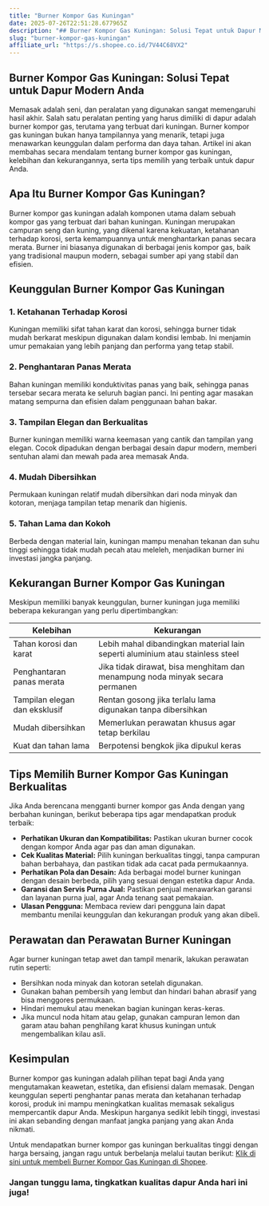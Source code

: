 ```yaml
---
title: "Burner Kompor Gas Kuningan"
date: 2025-07-26T22:51:28.677965Z
description: "## Burner Kompor Gas Kuningan: Solusi Tepat untuk Dapur Modern Anda..."
slug: "burner-kompor-gas-kuningan"
affiliate_url: "https://s.shopee.co.id/7V44C68VX2"
---
```

## Burner Kompor Gas Kuningan: Solusi Tepat untuk Dapur Modern Anda

Memasak adalah seni, dan peralatan yang digunakan sangat memengaruhi hasil akhir. Salah satu peralatan penting yang harus dimiliki di dapur adalah burner kompor gas, terutama yang terbuat dari kuningan. Burner kompor gas kuningan bukan hanya tampilannya yang menarik, tetapi juga menawarkan keunggulan dalam performa dan daya tahan. Artikel ini akan membahas secara mendalam tentang burner kompor gas kuningan, kelebihan dan kekurangannya, serta tips memilih yang terbaik untuk dapur Anda.

## Apa Itu Burner Kompor Gas Kuningan?

Burner kompor gas kuningan adalah komponen utama dalam sebuah kompor gas yang terbuat dari bahan kuningan. Kuningan merupakan campuran seng dan kuning, yang dikenal karena kekuatan, ketahanan terhadap korosi, serta kemampuannya untuk menghantarkan panas secara merata. Burner ini biasanya digunakan di berbagai jenis kompor gas, baik yang tradisional maupun modern, sebagai sumber api yang stabil dan efisien.

## Keunggulan Burner Kompor Gas Kuningan

### 1. Ketahanan Terhadap Korosi

Kuningan memiliki sifat tahan karat dan korosi, sehingga burner tidak mudah berkarat meskipun digunakan dalam kondisi lembab. Ini menjamin umur pemakaian yang lebih panjang dan performa yang tetap stabil.

### 2. Penghantaran Panas Merata

Bahan kuningan memiliki konduktivitas panas yang baik, sehingga panas tersebar secara merata ke seluruh bagian panci. Ini penting agar masakan matang sempurna dan efisien dalam penggunaan bahan bakar.

### 3. Tampilan Elegan dan Berkualitas

Burner kuningan memiliki warna keemasan yang cantik dan tampilan yang elegan. Cocok dipadukan dengan berbagai desain dapur modern, memberi sentuhan alami dan mewah pada area memasak Anda.

### 4. Mudah Dibersihkan

Permukaan kuningan relatif mudah dibersihkan dari noda minyak dan kotoran, menjaga tampilan tetap menarik dan higienis.

### 5. Tahan Lama dan Kokoh

Berbeda dengan material lain, kuningan mampu menahan tekanan dan suhu tinggi sehingga tidak mudah pecah atau meleleh, menjadikan burner ini investasi jangka panjang.

## Kekurangan Burner Kompor Gas Kuningan

Meskipun memiliki banyak keunggulan, burner kuningan juga memiliki beberapa kekurangan yang perlu dipertimbangkan:

| Kelebihan | Kekurangan |
|------------|--------------|
| Tahan korosi dan karat | Lebih mahal dibandingkan material lain seperti aluminium atau stainless steel |
| Penghantaran panas merata | Jika tidak dirawat, bisa menghitam dan menampung noda minyak secara permanen |
| Tampilan elegan dan eksklusif | Rentan gosong jika terlalu lama digunakan tanpa dibersihkan |
| Mudah dibersihkan | Memerlukan perawatan khusus agar tetap berkilau |
| Kuat dan tahan lama | Berpotensi bengkok jika dipukul keras |

## Tips Memilih Burner Kompor Gas Kuningan Berkualitas

Jika Anda berencana mengganti burner kompor gas Anda dengan yang berbahan kuningan, berikut beberapa tips agar mendapatkan produk terbaik:

- **Perhatikan Ukuran dan Kompatibilitas:** Pastikan ukuran burner cocok dengan kompor Anda agar pas dan aman digunakan.
- **Cek Kualitas Material:** Pilih kuningan berkualitas tinggi, tanpa campuran bahan berbahaya, dan pastikan tidak ada cacat pada permukaannya.
- **Perhatikan Pola dan Desain:** Ada berbagai model burner kuningan dengan desain berbeda, pilih yang sesuai dengan estetika dapur Anda.
- **Garansi dan Servis Purna Jual:** Pastikan penjual menawarkan garansi dan layanan purna jual, agar Anda tenang saat pemakaian.
- **Ulasan Pengguna:** Membaca review dari pengguna lain dapat membantu menilai keunggulan dan kekurangan produk yang akan dibeli.

## Perawatan dan Perawatan Burner Kuningan

Agar burner kuningan tetap awet dan tampil menarik, lakukan perawatan rutin seperti:

- Bersihkan noda minyak dan kotoran setelah digunakan.
- Gunakan bahan pembersih yang lembut dan hindari bahan abrasif yang bisa menggores permukaan.
- Hindari memukul atau menekan bagian kuningan keras-keras.
- Jika muncul noda hitam atau gelap, gunakan campuran lemon dan garam atau bahan penghilang karat khusus kuningan untuk mengembalikan kilau asli.

## Kesimpulan

Burner kompor gas kuningan adalah pilihan tepat bagi Anda yang mengutamakan keawetan, estetika, dan efisiensi dalam memasak. Dengan keunggulan seperti penghantar panas merata dan ketahanan terhadap korosi, produk ini mampu meningkatkan kualitas memasak sekaligus mempercantik dapur Anda. Meskipun harganya sedikit lebih tinggi, investasi ini akan sebanding dengan manfaat jangka panjang yang akan Anda nikmati.

Untuk mendapatkan burner kompor gas kuningan berkualitas tinggi dengan harga bersaing, jangan ragu untuk berbelanja melalui tautan berikut: [Klik di sini untuk membeli Burner Kompor Gas Kuningan di Shopee](https://s.shopee.co.id/7V44C68VX2).

### Jangan tunggu lama, tingkatkan kualitas dapur Anda hari ini juga!